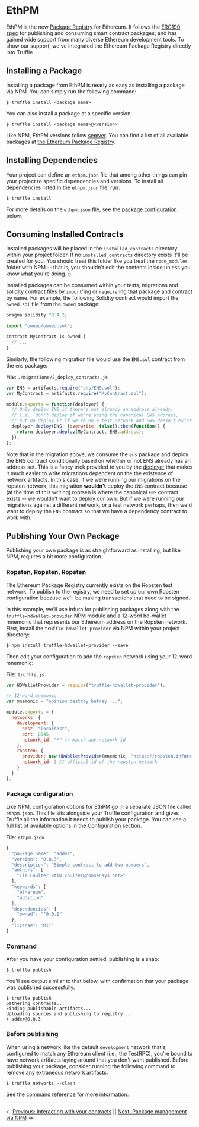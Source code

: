 # EthPM

EthPM is the new [Package Registry](https://www.ethpm.com/) for Ethereum. It follows the [ERC190 spec](https://github.com/ethereum/EIPs/issues/190) for publishing and consuming smart contract packages, and has gained wide support from many diverse Ethereum development tools. To show our support, we've integrated the Ethereum Package Registry directly into Truffle.

## Installing a Package

Installing a package from EthPM is nearly as easy as installing a package via NPM. You can simply run the following command:

```
$ truffle install <package name>
```

You can also install a package at a specific version:

```
$ truffle install <package name>@<version>
```

Like NPM, EthPM versions follow [semver](http://semver.org/). You can find a list of all available packages at [the Ethereum Package Registry](https://www.ethpm.com/registry).

## Installing Dependencies

Your project can define an `ethpm.json` file that among other things can pin your project to specific dependencies and versions. To install all dependencies listed in the `ethpm.json` file, run:

```
$ truffle install
```

For more details on the `ethpm.json` file, see the [package configuration](/docs/getting_started/packages-ethpm#package-configuration) below.

## Consuming Installed Contracts

Installed packages will be placed in the `installed_contracts` directory within your project folder. If no `installed_contracts` directory exists it'll be created for you. You should treat this folder like you treat the `node_modules` folder with NPM -- that is, you shouldn't edit the contents inside unless you know what you're doing. :)

Installed packages can be consumed within your tests, migrations and solidity contract files by `import`'ing or `require`'ing that package and contract by name. For example, the following Solidity contract would import the `owned.sol` file from the `owned` package:

```javascript
pragma solidity ^0.4.2;

import "owned/owned.sol";

contract MyContract is owned {
  // ...
}
```

Similarly, the following migration file would use the `ENS.sol` contract from the `ens` package:

File: `./migrations/2_deploy_contracts.js`

```javascript
var ENS = artifacts.require("ens/ENS.sol");
var MyContract = artifacts.require("MyContract.sol");

module.exports = function(deployer) {
  // Only deploy ENS if there's not already an address already.
  // i.e., don't deploy if we're using the canonical ENS address,
  // but do deploy it if we're on a test network and ENS doesn't exist.
  deployer.deploy(ENS, {overwrite: false}).then(function() {
    return deployer.deploy(MyContract, ENS.address);
  });
};
```

Note that in the migration above, we consume the `ens` package and deploy the ENS contract conditionally based on whether or not ENS already has an address set. This is a fancy trick provided to you by the [deployer](/docs/getting_started/migrations#deployer-deploy-contract-args-options-) that makes it much easier to write migrations dependent on the the existence of network artifacts. In this case, if we were running our migrations on the ropsten network, this migration **wouldn't** deploy the `ENS` contract because (at the time of this writing) roptsen is where the canonical `ENS` contract exists -- we wouldn't want to deploy our own. But if we were running our migrations against a different network, or a test network perhaps, then we'd want to deploy the `ENS` contract so that we have a dependency contract to work with.

## Publishing Your Own Package

Publishing your own package is as straightforward as installing, but like NPM, requires a bit more configuration.

### Ropsten, Ropsten, Ropsten

The Ethereum Package Registry currently exists on the Ropsten test network. To publish to the registry, we need to set up our own Ropsten configuration because we'll be making transactions that need to be signed.

In this example, we'll use Infura for publishing packages along with the `truffle-hdwallet-provider` NPM module and a 12-word hd-wallet mnemonic that represents our Ethereum address on the Ropsten network. First, install the `truffle-hdwallet-provider` via NPM within your project directory:

```
$ npm install truffle-hdwallet-provider --save
```

Then edit your configuration to add the `ropsten` network using your 12-word mnemonic:

File: `truffle.js`

```javascript
var HDWalletProvider = require("truffle-hdwallet-provider");

// 12-word mnemonic
var mnemonic = "opinion destroy betray ...";

module.exports = {
  networks: {
    development: {
      host: "localhost",
      port: 8545,
      network_id: "*" // Match any network id
    },
    ropsten: {
      provider: new HDWalletProvider(mnemonic, "https://ropsten.infura.io/"),
      network_id: 3 // official id of the ropsten network
    }
  }
};
```

### Package configuration

Like NPM, configuration options for EthPM go in a separate JSON file called `ethpm.json`. This file sits alongside your Truffle configuration and gives Truffle all the information it needs to publish your package. You can see a full list of available options in the [Configuration](/docs/advanced/configuration) section.

File: `ethpm.json`

```javascript
{
  "package_name": "adder",
  "version": "0.0.3",
  "description": "Simple contract to add two numbers",
  "authors": [
    "Tim Coulter <tim.coulter@consensys.net>"
  ],
  "keywords": [
    "ethereum",
    "addition"
  ],
  "dependencies": {
    "owned": "^0.0.1"
  },
  "license": "MIT"
}
```

### Command

After you have your configuration settled, publishing is a snap:

```
$ truffle publish
```

You'll see output similar to that below, with confirmation that your package was published successfully.

```
$ truffle publish
Gathering contracts...
Finding publishable artifacts...
Uploading sources and publishing to registry...
+ adder@0.0.3
```

### Before publishing

When using a network like the default `development` network that's configured to match any Ethereum client (i.e., the TestRPC), you're bound to have network artifacts laying around that you don't want published. Before publishing your package, consider running the following command to remove any extraneous network artifacts:

```
$ truffle networks --clean
```

See the [command reference](/docs/advanced/commands#networks) for more information.

-------------------------------
<!-- previous/next page links -->
&larr; [Previous: Interacting with your contracts](/docs/getting_started/contracts) || [Next: Package management via NPM](/docs/getting_started/packages-npm) &rarr;
